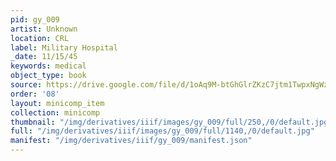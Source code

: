 ```yaml
---
pid: gy_009
artist: Unknown
location: CRL
label: Military Hospital
_date: 11/15/45
keywords: medical
object_type: book
source: https://drive.google.com/file/d/1oAq9M-btGhGlrZKzC7jtm1TwpxNgWzEm/view?usp=sharing
order: '08'
layout: minicomp_item
collection: minicomp
thumbnail: "/img/derivatives/iiif/images/gy_009/full/250,/0/default.jpg"
full: "/img/derivatives/iiif/images/gy_009/full/1140,/0/default.jpg"
manifest: "/img/derivatives/iiif/gy_009/manifest.json"
---
```

